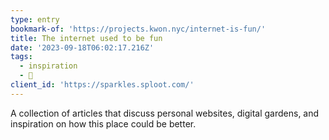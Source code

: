 ```yaml
---
type: entry
bookmark-of: 'https://projects.kwon.nyc/internet-is-fun/'
title: The internet used to be fun
date: '2023-09-18T06:02:17.216Z'
tags:
  - inspiration
  - 🌱
client_id: 'https://sparkles.sploot.com/'
---
```


A collection of articles that discuss personal websites, digital gardens, and inspiration on how this place could be better.